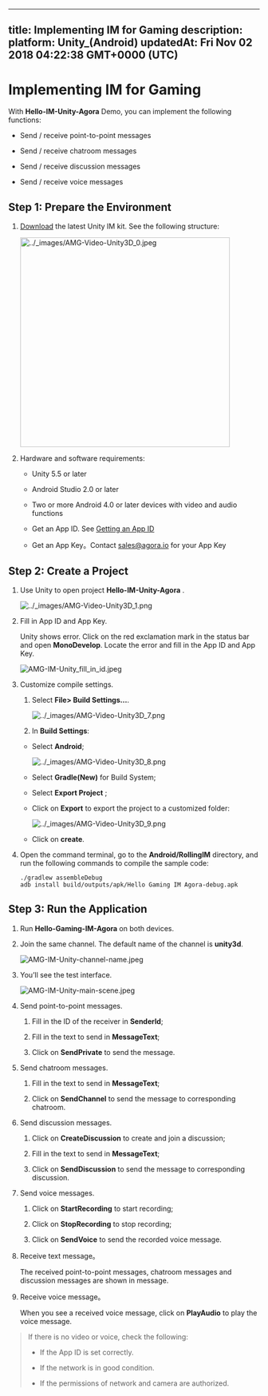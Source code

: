 
---
title: Implementing IM for Gaming
description: 
platform: Unity_(Android)
updatedAt: Fri Nov 02 2018 04:22:38 GMT+0000 (UTC)
---
# Implementing IM for Gaming
With **Hello-IM-Unity-Agora** Demo, you can implement the following functions:

-   Send / receive point-to-point messages

-   Send / receive chatroom messages

-   Send / receive discussion messages

-   Send / receive voice messages


## Step 1: Prepare the Environment

1.  [Download](https://docs.agora.io/en/Agora%20Platform/downloads) the latest Unity IM kit. See the following structure:

    <img alt="../_images/AMG-Video-Unity3D_0.jpeg" src="https://web-cdn.agora.io/docs-files/en/AMG-Video-Unity3D_0.png" style="width: 420.0px;"/>


2.  Hardware and software requirements:

    -   Unity 5.5 or later

    -   Android Studio 2.0 or later

    -   Two or more Android 4.0 or later devices with video and audio functions

    -   Get an App ID. See [Getting an App ID](../../en/Agora%20Platform/token.md)

    -   Get an App Key。Contact [sales@agora.io](mailto:sales@agora.io) for your App Key


## Step 2: Create a Project

1.  Use Unity to open project **Hello-IM-Unity-Agora** .

    <img alt="../_images/AMG-Video-Unity3D_1.png" src="https://web-cdn.agora.io/docs-files/en/AMG-Video-Unity3D_1.png" />


2.  Fill in App ID and App Key.

    Unity shows error. Click on the red exclamation mark in the status bar and open **MonoDevelop**. Locate the error and fill in the App ID and App Key.

	![AMG-IM-Unity_fill_in_id.jpeg](https://agora-web-cdn.oss-cn-beijing.aliyuncs.com/docs-files/1537412581475)


3.  Customize compile settings.

    1.  Select **File\> Build Settings…**.

        <img alt="../_images/AMG-Video-Unity3D_7.png" src="https://web-cdn.agora.io/docs-files/en/AMG-Video-Unity3D_7.png"/>

    2.  In **Build Settings**:

       - Select **Android**;
       
         <img alt="../_images/AMG-Video-Unity3D_8.png" src="https://web-cdn.agora.io/docs-files/en/AMG-Video-Unity3D_8.png" />

      - Select **Gradle\(New\)** for Build System;

      - Select **Export Project** ;

      - Click on **Export** to export the project to a customized folder:

         <img alt="../_images/AMG-Video-Unity3D_9.png" src="https://web-cdn.agora.io/docs-files/en/AMG-Video-Unity3D_9.png"/>

       - Click on **create**.

4.  Open the command terminal, go to the **Android/RollingIM** directory, and run the following commands to compile the sample code:

    ```
    ./gradlew assembleDebug
    adb install build/outputs/apk/Hello Gaming IM Agora-debug.apk
    ```


## Step 3: Run the Application

1.  Run **Hello-Gaming-IM-Agora** on both devices.

2.  Join the same channel. The default name of the channel is **unity3d**.

	![AMG-IM-Unity-channel-name.jpeg](https://agora-web-cdn.oss-cn-beijing.aliyuncs.com/docs-files/1537412440522)


3.  You’ll see the test interface.

	![AMG-IM-Unity-main-scene.jpeg](https://agora-web-cdn.oss-cn-beijing.aliyuncs.com/docs-files/1537412462354)


1.  Send point-to-point messages.

    1.  Fill in the ID of the receiver in **SenderId**;

    2.  Fill in the text to send in **MessageText**;

    3.  Click on **SendPrivate** to send the message.

2.  Send chatroom messages.

    1.  Fill in the text to send in **MessageText**;

    2.  Click on **SendChannel** to send the message to corresponding chatroom.

3.  Send discussion messages.

    1.  Click on **CreateDiscussion** to create and join a discussion;

    2.  Fill in the text to send in **MessageText**;

    3.  Click on **SendDiscussion** to send the message to corresponding discussion.

4.  Send voice messages.

    1.  Click on **StartRecording** to start recording;

    2.  Click on **StopRecording** to stop recording;

    3.  Click on **SendVoice** to send the recorded voice message.

5.  Receive text message。

    The received point-to-point messages, chatroom messages and discussion messages are shown in message.

6.  Receive voice message。

    When you see a received voice message, click on **PlayAudio** to play the voice message.


> If there is no video or voice, check the following:
> 
> -   If the App ID is set correctly.
> 
> -   If the network is in good condition.
> 
> -   If the permissions of network and camera are authorized.



